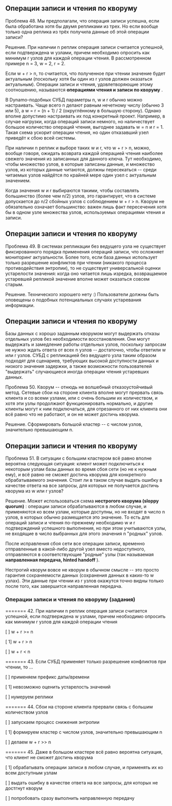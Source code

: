 ## Операции записи и чтения по кворуму

Проблема 48. Мы предполагали, что операция записи успешна, если была обработана хотя бы двумя репликами из трех. Но если вообще только одна реплика из трёх получила данные об этой операции записи?

Решение. При наличии n реплик операция записи считается успешной, если подтверждена w узлами, причем необходимо опросить как минимум r узлов для каждой операции чтения. В рассмотренном примере n = 3, w = 2, r = 2.

Если w + r > n, то считается, что полученное при чтении значение будет актуальным (поскольку хотя бы один из r узлов должен оказаться актуальным). Операции записи и чтения, удовлетворяющие этому соотношению, называются  **операциями чтения и записи по кворуму** .

В Dynamo-подобных СУБД параметры n, w и r обычно можно настраивать. Чаще всего n делают равным нечетному числу (обычно 3 или 5), а w = r = (n + 1) / 2 (округлённому в большую сторону). Однако вполне допустимо настраивать их под конкретный проект. Например, в случае нагрузки, когда операций записи немного, но наличествует большое количество операций чтения, выгоднее задавать w = n и r = 1. Такая схема ускорит операции чтения, но один отказавший узел приведёт к сбою всей системы.

При наличии n реплик и выборе таких w и r, что w + r > n, можно, вообще говоря, ожидать возврата каждой операцией чтения наиболее свежего значения из записанных для данного ключа. Тут необходимо, чтобы множество узлов, в которые записаны данные, и множество узлов, из которых данные читаются, должны пересекаться -- среди читаемых узлов найдётся по крайней мере один узел с актуальным значением.

Когда значения w и r выбираются такими, чтобы составлять большинство (более чем n/2) узлов, это гарантирует, что в системе допускается до n/2 сбойных узлов с соблюдением w + r > n. Кворум не обязательно означает большинство: важен лишь факт пересечения хотя бы в одном узле множества узлов, используемых операциями чтения и записи.

## Операции записи и чтения по кворуму

Проблема 49. В системах репликации без ведущего узла не существует фиксированного порядка применения операций записи, что осложняет мониторинг актуальности. Более того, если база данных использует только разрешение конфликтов при чтении (никакого процесса противодействия энтропии), то не существует универсальной оценки устарелости значения: когда оно читается лишь изредка, возвращаемое устаревшей репликой значение вполне может оказаться совсем старым.

Решение. Технического хорошего нету :) Пользователи должны быть оповещены о подобных потенциальных случаях устаревания информации.

## Операции записи и чтения по кворуму

Базы данных с хорошо заданным кворумом могут выдержать отказы отдельных узлов без необходимости восстановления. Они могут выдержать и замедление работы отдельных узлов, поскольку запросам не нужно ждать ответа от всех n узлов -- достаточно, чтобы ответили w или r узлов. СУБД с репликацией без ведущего узла таким образом подходят для сценариев, требующих высокой доступности данных и низкого значения задержки, а также возможности пользователей "выдержать" случающиеся иногда операции чтения устаревших данных.

Проблема 50. Кворум -- отнюдь не волшебный отказоустойчивый метод. Сетевые сбои на стороне клиента вполне могут прервать связь клиента и со всеми узлами, или с очень большим их количеством, и хотя эти узлы продолжают функционировать нормально, и другие клиенты могут к ним подключаться, для отрезанного от них клиента они всё равно что не работают, и он не может достичь кворума.

Решение. Сформировать большой кластер -- с числом узлов, значительно превышающим n.

## Операции записи и чтения по кворуму

Проблема 51. В ситуации с большим кластером всё равно вполне вероятна следующая ситуация: клиент может подключиться к некоторым узлам базы данных во время сбоя сети (но не к нужным ему), и всё равно не сможет достичь кворума для конкретного обрабатываемого значения. Стоит ли в таком случае выдать ошибку в качестве ответа на все запросы, для которых не получается достичь кворума из w или r узлов?

Решение. Может использоваться схема  **нестрогого кворума (sloppy quorum)** : операции записи обрабатываются в любом случае, и применяются ко всем узлам, которые доступны, но не входят в число n узлов, в которых обычно размещается это значение. То есть для операций записи и чтения по-прежнему необходимо w и r подтверждений успешного выполнения, но при этом учитываются узлы, не входящие в число выбранных для этого значения n "родных" узлов.

После исправления сбоя сети все операции записи, временно отправленные в какой-либо другой узел вместо недоступного, отправляются в соответствующие "родные" узлы (так называемая  **направленная передача, hinted handoff** ).

Нестрогий кворум вовсе не кворум в обычном смысле -- это просто гарантия сохраняемости данных (сохранения данных в каких-то w узлах). Эти данные при чтении из r узлов окажутся точно видны только после того, как завершится направленная передача.

### Операции записи и чтения по кворуму (задания)

======= 42. При наличии n реплик операция записи считается успешной, если подтверждена w узлами, причем необходимо опросить как минимум r узлов для каждой операции чтения

[ ] w + r >= n

[ 1] w + r > n

[ ] w + r < n

======= 43. Если СУБД применяет только разрешение конфликтов при чтении, то ...

[ ] применяем префикс даты/времени

[ 1] невозможно оценить устарелость значений

[ ] нумеруем реплики

======= 44. Сбои на стороне клиента прервали связь с большим количеством узлов

[ ] запускаем процесс снижения энтропии

[ 1] формируем кластер с числом узлов, значительно превышающим n

[ ] делаем w + r >> n

======= 45. Даже в большом кластере всё равно вероятна ситуация, что клиент не сможет достичь кворума

[ 1] обрабатывать операции записи в любом случае, и применять их ко всем доступным узлам

[ ] выдать ошибку в качестве ответа на все запросы, для которых не достгнут кворум

[ ] попробовать сразу выполнить направленную передачу
